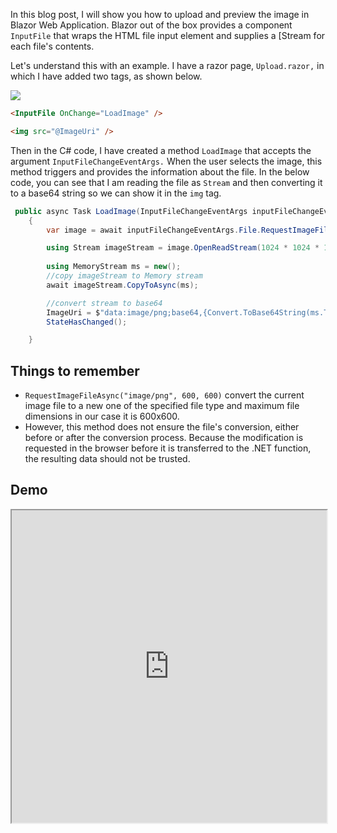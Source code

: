 


In this blog post, I will show you how to upload and preview the image in Blazor Web Application. 
Blazor out of the box provides a component `InputFile` that wraps the HTML file input element and supplies a [Stream for each file's contents.

Let's understand this with an example. I have a razor page, `Upload.razor,` in which I have added two tags, as shown below.

![](https://blogger.googleusercontent.com/img/a/AVvXsEi9uN49iMKrXQCU1jjPe532IwlXwGxWDkAyMSdxRa79Wgg3sZoYiUs609VGk-oQiY27rxvybMKokDFTvkBr3hvMbb5kv2X-XZZH84fe1ujUA-yzhjmfpdq2Zos-DO-QY8aeDyUV9j2nph_Msi4FxD815VCaddzg0whv0DWdsbhvmBIt6igLHsJFYrXyKA=w400-h176)


```html
<InputFile OnChange="LoadImage" />

<img src="@ImageUri" />

```

Then in the C# code, I have created a method `LoadImage` that accepts the argument `InputFileChangeEventArgs.` When the user selects the image, this method triggers and provides the information about the file.
In the below code, you can see that I am reading the file as `Stream` and then converting it to a base64 string so we can show it in the `img` tag.

```csharp
 public async Task LoadImage(InputFileChangeEventArgs inputFileChangeEventArgs)
    {
        var image = await inputFileChangeEventArgs.File.RequestImageFileAsync("image/png", 600, 600);

        using Stream imageStream = image.OpenReadStream(1024 * 1024 * 10);
        
        using MemoryStream ms = new();
        //copy imageStream to Memory stream
        await imageStream.CopyToAsync(ms);

        //convert stream to base64
        ImageUri = $"data:image/png;base64,{Convert.ToBase64String(ms.ToArray())}";
        StateHasChanged();

    }
```
##  Things to remember

- `RequestImageFileAsync("image/png", 600, 600)` 
 convert the current image file to a new one of the specified file type and maximum file dimensions in our case it is 600x600. 
 - However, this method does not ensure the file's conversion, either before or after the conversion process. Because the modification is requested in the browser before it is transferred to the .NET function, the resulting data should not be trusted.


## Demo
<iframe width="100%" height="500px" src="https://blazorrepl.telerik.com/repl/embed/cwkAnuvO46GBBXBk45?editor=true&result=true&errorList=false"></iframe>
<!--stackedit_data:
eyJoaXN0b3J5IjpbMTY3Mjk5MzYwMSwyMzk3NzA2NDIsLTgzND
ExNTU3OCwtMTk0MzI3MTE0MywtMTQyMDU4MDYyOCwtODYzNDQ3
ODI2XX0=
-->